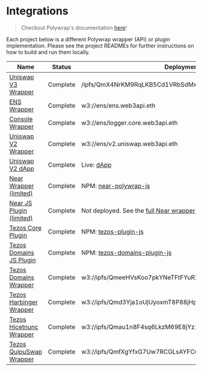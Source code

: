 # Integrations

> Checkout Polywrap's documentation [here](https://docs.polywrap.io)!

Each project below is a different Polywrap wrapper (API) or plugin implementation. Please see the project READMEs for further instructions on how to build and run them locally.

| Name                                         | Status   | Deployment                                                                 |
| -------------------------------------------- | -------- | -------------------------------------------------------------------------- |
| [Uniswap V3 Wrapper](./uniswapv3/wrapper)                 | Complete | /ipfs/QmX4NrKM9RqLKB5Cd1VRbSdMx83jgSsQET8gVw8S6ozgC5                                                   |
| [ENS Wrapper](./ens/wrapper)                 | Complete | w3://ens/ens.web3api.eth                                                   |
| [Console Wrapper](./console/wrapper)         | Complete | w3://ens/logger.core.web3api.eth                                           |
| [Uniswap V2 Wrapper](./uniswapv2/wrapper)    | Complete | w3://ens/v2.uniswap.web3api.eth                                            |
| [Uniswap V2 dApp](./uniswapv2)               | Complete | Live: [dApp](https://demo.uniswap.polywrap.io/)                            |
| [Near Wrapper (limited)](./near/wrapper)     | Complete | NPM: [near-polywrap-js](https://www.npmjs.com/package/near-polywrap-js)    |
| [Near JS Plugin (limited)](./near/plugin-js) | Complete | Not deployed. See the [full Near wrapper specification](near/Near%20Polywrapper%20Specification.md) |
| [Tezos Core Plugin](./tezos/plugin-js)     		   | Complete | NPM: [tezos-plugin-js](https://www.npmjs.com/package/@blockwatch-cc/tezos-plugin-js)    |
| [Tezos Domains JS Plugin](./tezos/tezos-domains-plugin-js)     | Complete | NPM: [tezos-domains-plugin-js](https://www.npmjs.com/package/@blockwatch-cc/tezos-domains-plugin-js)    |
| [Tezos Domains Wrapper](./tezos/tezos-domains-wrapper)     | Complete | w3://ipfs/QmeeHVsKoo7pkYNeTFtFYuRZAHoijjei729NBNo2YCEEXj    |
| [Tezos Harbinger Wrapper](./tezos/harbinger-wrapper)       | Complete | w3://ipfs/Qmd3Yja1oUjUyoxmT8P88jHpQJuy5oc6vyckoKx6F942B1    |
| [Tezos Hicetnunc Wrapper](./tezos/hicetnunc-wrapper)       | Complete | w3://ipfs/Qmau1n8F4sq6LkzM69E8jYz1Nr4XcehDQozYECZVJgQBzS |
| [Tezos QuipuSwap Wrapper](./tezos/quipuswap-wrapper)       | Complete | w3://ipfs/QmfXgYfxG7Uw7RCGLsAYFCuPcr7xqRePhTgMJVCdGiRMcZ    |